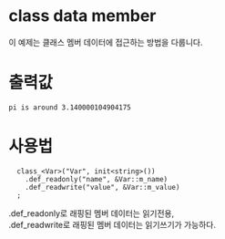 # class data member
이 예제는 클래스 멤버 데이터에 접근하는 방법을 다룹니다.

# 출력값
```
pi is around 3.140000104904175
```

# 사용법
```
  class_<Var>("Var", init<string>())
    .def_readonly("name", &Var::m_name)
    .def_readwrite("value", &Var::m_value)
  ;
```
.def_readonly로 래핑된 멤버 데이터는 읽기전용,    
.def_readwrite로 래핑된 멤버 데이터는 읽기쓰기가 가능하다.
